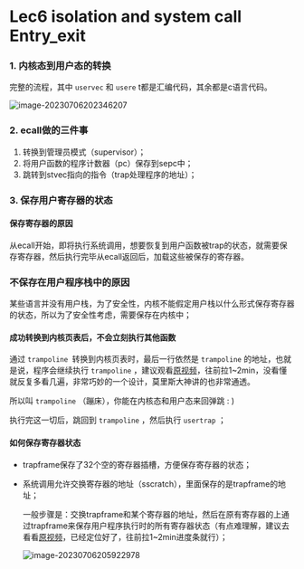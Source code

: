 # Lec6 isolation and system call Entry_exit

### 1. 内核态到用户态的转换

完整的流程，其中 `uservec` 和 `usere` t都是汇编代码，其余都是c语言代码。

![imag![](https://gitee.com/moni_world/pic_bed/raw/master/img/image-20230710204758923.png)e-20230706202346207](https://gitee.com/moni_world/pic_bed/raw/master/img/image-20230706202346207.png)



### 2. ecall做的三件事

1. 转换到管理员模式（supervisor）；
2. 将用户函数的程序计数器（pc）保存到sepc中；
3. 跳转到stvec指向的指令（trap处理程序的地址）；



### 3. 保存用户寄存器的状态

#### 保存寄存器的原因

从ecall开始，即将执行系统调用，想要恢复到用户函数被trap的状态，就需要保存寄存器，然后执行完毕从ecall返回后，加载这些被保存的寄存器。



### 不保存在用户程序栈中的原因

某些语言并没有用户栈，为了安全性，内核不能假定用户栈以什么形式保存寄存器的状态，所以为了安全性考虑，需要保存在内核中；



#### 成功转换到内核页表后，不会立刻执行其他函数

通过 `trampoline `转换到内核页表时，最后一行依然是 `trampoline` 的地址，也就是说，程序会继续执行 `trampoline` ，建议观看[原视频](https://www.bilibili.com/video/BV19k4y1C7kA?t=3476.5&p=5)，往前拉1~2min，没看懂就反复多看几遍，非常巧妙的一个设计，莫里斯大神讲的也非常通透。

所以叫 `trampoline` （蹦床），你能在内核态和用户态来回弹跳 :  ) 

执行完这一切后，跳回到 `trampoline` ，然后执行 `usertrap` ；



#### 如何保存寄存器状态

- trapframe保存了32个空的寄存器插槽，方便保存寄存器的状态；

- 系统调用允许交换寄存器的地址（sscratch），里面保存的是trapframe的地址；

  一般步骤是：交换trapframe和某个寄存器的地址，然后在原有寄存器的上通过trapframe来保存用户程序执行时的所有寄存器状态（有点难理解，建议去看看[原视频](https://www.bilibili.com/video/BV19k4y1C7kA?t=2553.1&p=5)，已经定位好了，往前拉1~2min进度条就行）；

  ![image-20230706205922978](https://gitee.com/moni_world/pic_bed/raw/master/img/image-20230706205922978.png)

